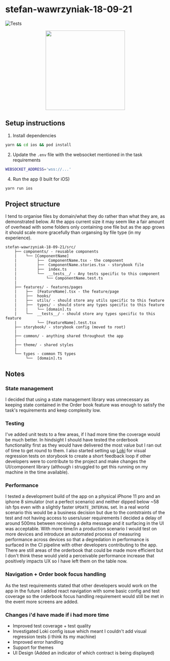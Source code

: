 # stefan-wawrzyniak-18-09-21

![Tests](https://github.com/stefanlw/stef-wawrzyniak-30-09-20/actions/workflows/main.yml/badge.svg)

<p align="center">
  <img width="250" src="https://github.com/stefanlw/stef-wawrzyniak-30-09-20/blob/17b64b5a1cb46e153134e33839fd29b573376496/Screen_Recording.gif" />
</p>

## Setup instructions


1. Install dependencies
```bash
yarn && cd ios && pod install
```
2. Update the `.env` file with the websocket mentioned in the task requirements
```bash
WEBSOCKET_ADDRESS='wss://...'
```
4. Run the app (I built for iOS)
```bash
yarn run ios
```

## Project structure

I tend to organise files by domain/what they do rather than what they are, as demonstrated below. At the apps current size it may seem like a fair amount of overhead with some folders only containing one file but as the app grows it should scale more gracefully than organsing by file type (in my experience).

```
stefan-wawrzyniak-18-09-21/src/
    ├── components/ - reusable components
    |    └── [ComponentName]
    |         ├──  ComponentName.tsx - the component
    |         ├──  ComponentName.stories.tsx - storybook file
    |         ├──  index.ts
    |         └──  __tests__/ - Any tests specific to this component
    |             └── ComponentName.test.ts
    |
    ├── features/ - features/pages
    |    ├──  [FeatureName].tsx - the feature/page
    |    ├──  hooks/
    |    ├──  utils/ - should store any utils specific to this feature
    |    ├──  types/ - should store any types specific to this feature
    |    |    └── [domain].ts
    |    └──  __tests__/ - should store any types specific to this feature
    |         └── [FeatureName].test.tsx
    ├── storybook/ - storybook config (moved to root)
    |
    ├── common/ - anything shared throughout the app
    |
    ├── theme/ - shared styles
    |
    └── types - common TS types
         └──  [domain].ts
```

## Notes

### State management

I decided that using a state management library was unnecessary as keeping state contained in the Order book feature was enough to satisfy the task's requirements and keep complexity low.

### Testing

I've added unit tests to a few areas, if I had more time the coverage would be much better. In hindsight I should have tested the orderbook functionality first as they would have delivered the most value but I ran out of time to get round to them. I also started setting up [Loki](https://loki.js.org/) for visual regression tests on storybook to create a short feedback loop if other developers were to contribute to the project and make changes the UI/component library (although i struggled to get this running on my machine in the time available).

### Performance

I tested a development build of the app on a physical iPhone 11 pro and an iphone 8 simulator (not a perfect scenario) and neither dipped below ~58 ish fps even with a slightly faster `UPDATE_INTERVAL` set. In a real world scenario this would be a business decision but due to the contstraints of the test and not having access to users/user requirements I decided a delay of around 500ms between receiving a delta message and it surfacing in the UI was acceptable. With more time/in a production scenario I would test on more devices and introduce an automated process of measuring performance across devices so that a degredation in performance is surfaced in the CI pipeline with other developers contributing to the app. There are still areas of the orderbook that could be made more efficient but I don't think these would yield a perceivable performance increase that positively impacts UX so I have left them on the table now.

### Navigation + Order book focus handling

As the test requirements stated that other developers would work on the app in the future I added react navigation with some basic config and test coverage so the orderbook focus handling requirement would still be met in the event more screens are added.

### Changes i'd have made if i had more time

- Improved test coverage + test quality
- Investigated Loki config issue which meant I couldn't add visual regression tests (i think its my machine)
- Improved error handling
- Support for themes
- UI Design (Added an indicator of which contract is being displayed)
